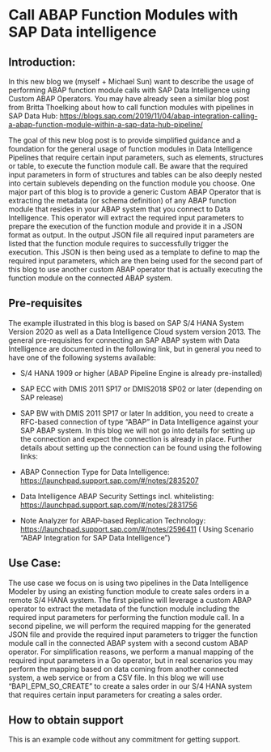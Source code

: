 # Call ABAP Function Modules with SAP Data intelligence

## Introduction:
In this new blog we (myself + Michael Sun) want to describe the usage of performing ABAP function module calls with SAP Data Intelligence using Custom ABAP Operators. 
You may have already seen a similar blog post from Britta Thoelking about how to call function modules with pipelines in SAP Data Hub: 
https://blogs.sap.com/2019/11/04/abap-integration-calling-a-abap-function-module-within-a-sap-data-hub-pipeline/ 

The goal of this new blog post is to provide simplified guidance and a foundation for the general usage of function modules in Data Intelligence Pipelines that require certain input parameters, such as elements, structures or table, to execute the function module call. Be aware that the required input parameters in form of structures and tables can be also deeply nested into certain sublevels depending on the function module you choose.
One major part of this blog is to provide a generic Custom ABAP Operator that is extracting the metadata (or schema definition) of any ABAP function module that resides in your ABAP system that you connect to Data Intelligence. This operator will extract the required input parameters to prepare the execution of the function module and provide it in a JSON format as output. In the output JSON file all required input parameters are listed that the function module requires to successfully trigger the execution. This JSON is then being used as a template to define to map the required input parameters, which are then being used for the second part of this blog to use another custom ABAP operator that is actually executing the function module on the connected ABAP system. 

## Pre-requisites
The example illustrated in this blog is based on SAP S/4 HANA System Version 2020 as well as a Data Intelligence Cloud system version 2013. The general pre-requisites for connecting an SAP ABAP system with Data Intelligence are documented in the following link, but in general you need to have one of the following systems available:
-	S/4 HANA 1909 or higher (ABAP Pipeline Engine is already pre-installed)
-	SAP ECC with DMIS 2011 SP17 or DMIS2018 SP02 or later (depending on SAP release)
-	SAP BW with DMIS 2011 SP17 or later
In addition, you need to create a RFC-based connection of type “ABAP” in Data Intelligence against your  SAP ABAP system. In this blog we will not go into details for setting up the connection and expect the connection is already in place. Further details about setting up the connection can be found using the following links:
-	ABAP Connection Type for Data Intelligence: https://launchpad.support.sap.com/#/notes/2835207 

-	Data Intelligence ABAP Security Settings incl. whitelisting: https://launchpad.support.sap.com/#/notes/2831756

-	Note Analyzer for ABAP-based Replication Technology:
https://launchpad.support.sap.com/#/notes/2596411 
( Using  Scenario “ABAP Integration for SAP Data Intelligence”)

## Use Case:
The use case we focus on is using two pipelines in the Data Intelligence Modeler by using an existing function module to create sales orders in a remote S/4 HANA system. The first pipeline will leverage a custom ABAP operator to extract the metadata of the function module including the required input parameters for performing the function module call. 
In a second pipeline, we will perform the required mapping for the generated JSON file and provide the required input parameters to trigger the function module call in the connected ABAP system with a second custom ABAP operator. For simplification reasons, we perform a  manual mapping of the required input parameters in a Go operator, but in real scenarios you may perform the mapping based on data coming from another connected system, a web service or from a CSV file. In this blog we will use “BAPI_EPM_SO_CREATE” to create a sales order in our S/4 HANA system that requires certain input parameters for creating a sales order.

## How to obtain support
This is an example code without any commitment for getting support.
